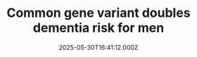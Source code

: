 ---
title: "Common gene variant doubles dementia risk for men"
date: 2025-05-30T16:41:12.000Z
category: Health
externalLink: "https://www.sciencedaily.com/releases/2025/05/250530124112.htm"
image: ""
excerpt: "New research has found that men who carry a common genetic variant are twice as likely to develop dementia in their lifetime compared to women.…"
---